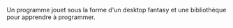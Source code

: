 Un programme jouet sous la forme d'un desktop fantasy et une bibliothèque pour apprendre à programmer.
